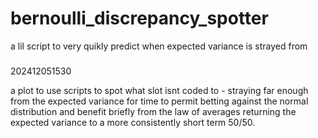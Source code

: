 # bernoulli_discrepancy_spotter
 a lil script to very quikly predict when expected variance is strayed from


#####

202412051530


a plot to use scripts to spot what slot isnt coded to - straying far enough from the expected variance for time to permit betting against the normal distribution and benefit briefly from the law of averages returning the expected variance to a more consistently short term 50/50.